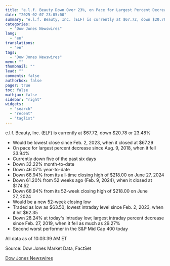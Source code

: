 ```yaml
---
title: "e.l.f. Beauty Down Over 23%, on Pace for Largest Percent Decrease Since August 2018 — Data Talk"
date: "2025-02-07 23:05:00"
summary: "e.l.f. Beauty, Inc. (ELF) is currently at $67.72, down $20.78 or 23.48%Would be lowest close since Feb. 2, 2023, when it closed at $67.29On pace for largest percent decrease since Aug. 9, 2018, when it fell 33.94%Currently down five of the past six daysDown 32.22% month-to-dateDown 46.07% year-to-dateDown 68.94% from..."
categories:
  - "Dow Jones Newswires"
lang:
  - "en"
translations:
  - "en"
tags:
  - "Dow Jones Newswires"
menu: ""
thumbnail: ""
lead: ""
comments: false
authorbox: false
pager: true
toc: false
mathjax: false
sidebar: "right"
widgets:
  - "search"
  - "recent"
  - "taglist"
---
```


e.l.f. Beauty, Inc. (ELF) is currently at $67.72, down $20.78 or 23.48%

* Would be lowest close since Feb. 2, 2023, when it closed at $67.29
* On pace for largest percent decrease since Aug. 9, 2018, when it fell 33.94%
* Currently down five of the past six days
* Down 32.22% month-to-date
* Down 46.07% year-to-date
* Down 68.94% from its all-time closing high of $218.00 on June 27, 2024
* Down 61.20% from 52 weeks ago (Feb. 9, 2024), when it closed at $174.52
* Down 68.94% from its 52-week closing high of $218.00 on June 27, 2024
* Would be a new 52-week closing low
* Traded as low as $63.50; lowest intraday level since Feb. 2, 2023, when it hit $62.35
* Down 28.24% at today's intraday low; largest intraday percent decrease since Feb. 27, 2019, when it fell as much as 29.27%
* Second worst performer in the S&P Mid Cap 400 today

All data as of 10:03:39 AM ET

Source: Dow Jones Market Data, FactSet

[Dow Jones Newswires](https://www.tradingview.com/news/DJN_DN20250207007321:0/)
